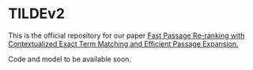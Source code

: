 # TILDEv2
This is the official repository for our paper [Fast Passage Re-ranking with Contextualized Exact Term
Matching and Efficient Passage Expansion.](https://arxiv.org/pdf/2108.08513)

Code and model to be available soon.